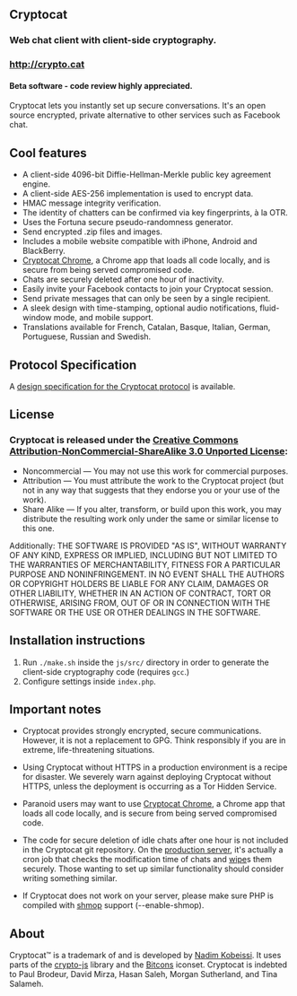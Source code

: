 ## Cryptocat
### Web chat client with client-side cryptography.
### http://crypto.cat
#### Beta software - code review highly appreciated.

Cryptocat lets you instantly set up secure conversations. It's an open source encrypted, private alternative to other services such as Facebook chat.

## Cool features
* A client-side 4096-bit Diffie-Hellman-Merkle public key agreement engine.
* A client-side AES-256 implementation is used to encrypt data.
* HMAC message integrity verification.
* The identity of chatters can be confirmed via key fingerprints, à la OTR.
* Uses the Fortuna secure pseudo-randomness generator.
* Send encrypted .zip files and images.
* Includes a mobile website compatible with iPhone, Android and BlackBerry.
* [Cryptocat Chrome](https://chrome.google.com/webstore/detail/gonbigodpnfghidmnphnadhepmbabhij), a Chrome app that loads all code locally, and is secure from being served compromised code.
* Chats are securely deleted after one hour of inactivity.
* Easily invite your Facebook contacts to join your Cryptocat session.
* Send private messages that can only be seen by a single recipient.
* A sleek design with time-stamping, optional audio notifications, fluid-window mode, and mobile support.
* Translations available for French, Catalan, Basque, Italian, German, Portuguese, Russian and Swedish.

## Protocol Specification
A [design specification for the Cryptocat protocol](https://crypto.cat/about/) is available.

## License
### Cryptocat is released under the [Creative Commons Attribution-NonCommercial-ShareAlike 3.0 Unported License](http://creativecommons.org/licenses/by-nc-sa/3.0/):
* Noncommercial — You may not use this work for commercial purposes.
* Attribution — You must attribute the work to the Cryptocat project (but not in any way that suggests that they endorse you or your use of the work).
* Share Alike — If you alter, transform, or build upon this work, you may distribute the resulting work only under the same or similar license to this one.

Additionally:
THE SOFTWARE IS PROVIDED "AS IS", WITHOUT WARRANTY OF ANY KIND,
EXPRESS OR IMPLIED, INCLUDING BUT NOT LIMITED TO THE WARRANTIES OF
MERCHANTABILITY, FITNESS FOR A PARTICULAR PURPOSE AND
NONINFRINGEMENT. IN NO EVENT SHALL THE AUTHORS OR COPYRIGHT HOLDERS BE
LIABLE FOR ANY CLAIM, DAMAGES OR OTHER LIABILITY, WHETHER IN AN ACTION
OF CONTRACT, TORT OR OTHERWISE, ARISING FROM, OUT OF OR IN CONNECTION
WITH THE SOFTWARE OR THE USE OR OTHER DEALINGS IN THE SOFTWARE.

## Installation instructions
1. Run `./make.sh` inside the `js/src/` directory in order to generate the client-side cryptography code (requires `gcc`.)
2. Configure settings inside `index.php`.

## Important notes
* Cryptocat provides strongly encrypted, secure communications. However, it is not a replacement to GPG. Think responsibly if you are in extreme, life-threatening situations.

* Using Cryptocat without HTTPS in a production environment is a recipe for disaster. We severely warn against deploying Cryptocat without HTTPS, unless the deployment is occurring as a Tor Hidden Service.

* Paranoid users may want to use [Cryptocat Chrome](https://chrome.google.com/webstore/detail/gonbigodpnfghidmnphnadhepmbabhij), a Chrome app that loads all code locally, and is secure from being served compromised code.

* The code for secure deletion of idle chats after one hour is not included in the Cryptocat git repository. On the [production server](https://crypto.cat), it's actually a cron job that checks the modification time of chats and [wipe](http://linux.die.net/man/1/wipe)s them securely. Those wanting to set up similar functionality should consider writing something similar.

* If Cryptocat does not work on your server, please make sure PHP is compiled with [shmop](http://php.net/manual/en/book.shmop.php) support (--enable-shmop).

## About
Cryptocat™ is a trademark of and is developed by [Nadim Kobeissi](http://nadim.cc). It uses parts of the [crypto-js](http://code.google.com/p/crypto-js/) library and the [Bitcons](http://somerandomdude.com/work/bitcons/) iconset. Cryptocat is indebted to Paul Brodeur, David Mirza, Hasan Saleh, Morgan Sutherland, and Tina Salameh.